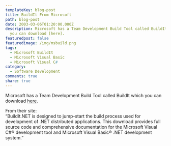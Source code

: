 ```yaml
---
templateKey: blog-post
title: BuildIt From Microsoft
path: blog-post
date: 2003-03-06T01:20:00.000Z
description: Microsoft has a Team Development Build Tool called BuildIt which
  you can download [here].
featuredpost: false
featuredimage: /img/msbuild.png
tags:
  - Microsoft BuildIt
  - Microsoft Visual Basic
  - Microsoft Visual C#
category:
  - Software Development
comments: true
share: true
---
```

<!--StartFragment-->

Microsoft has a Team Development Build Tool called BuildIt which you can download [here](http://www.microsoft.com/downloads/details.aspx?FamilyID=b32497b0-77f7-4831-9c55-58bf3962163e&DisplayLang=en).

From their site:\
“BuildIt.NET is designed to jump-start the build process used for development of .NET distributed applications. This download provides full source code and comprehensive documentation for the Microsoft Visual C#® development tool and Microsoft Visual Basic® .NET development system.”

<!--EndFragment-->